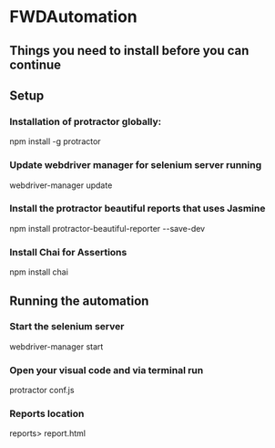 # FWDAutomation

## Things you need to install before you can continue

## Setup
### Installation of protractor globally:
npm install -g protractor

### Update webdriver manager for selenium server running
webdriver-manager update

### Install the protractor beautiful reports that uses Jasmine
npm install protractor-beautiful-reporter --save-dev

### Install Chai for Assertions
npm install chai

## Running the automation
### Start the selenium server
webdriver-manager start

### Open your visual code and via terminal run
protractor conf.js

### Reports location
reports> report.html
